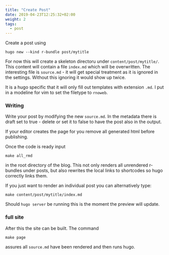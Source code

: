 ```yaml
---
title: "Create Post"
date: 2019-04-23T12:25:32+02:00
weight: 2
tags:
  - post
---
```


Create a post using 

```
hugo new --kind r-bundle post/mytitle
```

For now this will create a skeleton directoru under `content/post/mytitle/`.
This content will contain a file `index.md` which will be overwritten.
The interesting file is `source.md` - it will get special treatment as it is ignored in the settings. 
Without this ignoring it would show up twice.

It is a hugo specific that it will only fill out templates with extension `.md`.
I put in a modeline for vim to set the filetype to `rnoweb`.


<!--more-->

### Writing

Write your post by modifying the new `source.md`.
In the metadata there is draft set to true - delete or set it to false to have the post also in the output.

If your editor creates the page for you remove all generated html before publishing.

Once the code is ready input
``` 
make all_rmd
```

in the root directory of the blog.
This not only renders all unrendered r-bundles under posts, but also rewrites the local links to shortcodes so hugo correctly links them.


If you just want to render an individual post you can alternatively type:
```
make content/post/mytitle/index.md
```

Should `hugo server` be running this is the moment the preview will update.


### full site

After this the site can be built.
The command 
```
make page
```
assures all `source.md` have been rendered and then runs hugo.


